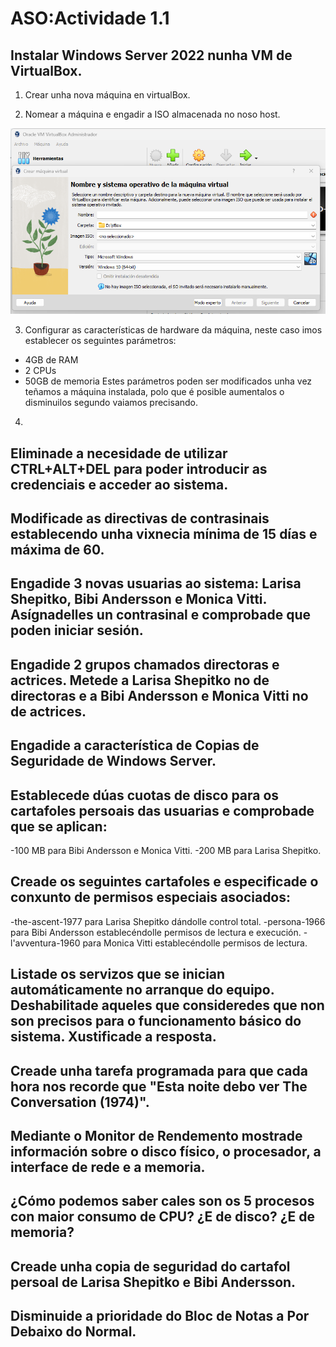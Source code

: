 # ASO:Actividade 1.1
## Instalar Windows Server 2022 nunha VM de VirtualBox. 

1. Crear unha nova máquina en virtualBox.

2. Nomear a máquina e engadir a ISO almacenada no noso host.

![Nova VM](/T1.1/1.1.png)

3. Configurar as características de hardware da máquina, neste caso imos establecer os seguintes parámetros:
- 4GB de RAM
- 2 CPUs 
- 50GB de memoria
Estes parámetros poden ser modificados unha vez teñamos a máquina instalada, polo que é posible aumentalos o disminuilos segundo vaiamos precisando.

4. 

## Eliminade a necesidade de utilizar CTRL+ALT+DEL para poder introducir as credenciais e acceder ao sistema.

## Modificade as directivas de contrasinais establecendo unha vixnecia mínima de 15 días e máxima de 60.
## Engadide 3 novas usuarias ao sistema: Larisa Shepitko, Bibi Andersson e Monica Vitti. Asígnadelles un contrasinal e comprobade que poden iniciar sesión.
## Engadide 2 grupos chamados directoras e actrices. Metede a Larisa Shepitko no de directoras e a Bibi Andersson e Monica Vitti no de actrices.
## Engadide a característica de Copias de Seguridade de Windows Server.
## Establecede dúas cuotas de disco para os cartafoles persoais das usuarias e comprobade que se aplican:
-100 MB para Bibi Andersson e Monica Vitti.
-200 MB para Larisa Shepitko.
## Creade os seguintes cartafoles e especificade o conxunto de permisos especiais asociados:
-the-ascent-1977 para Larisa Shepitko dándolle control total.
-persona-1966 para Bibi Andersson establecéndolle permisos de lectura e execución.
-l'avventura-1960 para Monica Vitti establecéndolle permisos de lectura.
## Listade os servizos que se inician automáticamente no arranque do equipo. Deshabilitade aqueles que consideredes que non son precisos para o funcionamento básico do sistema. Xustificade a resposta.
## Creade unha tarefa programada para que cada hora nos recorde que "Esta noite debo ver The Conversation (1974)".
## Mediante o Monitor de Rendemento mostrade información sobre o disco físico, o procesador, a interface de rede e a memoria.
## ¿Cómo podemos saber cales son os 5 procesos con maior consumo de CPU? ¿E de disco? ¿E de memoria?
## Creade unha copia de seguridad do cartafol persoal de Larisa Shepitko e Bibi Andersson.
## Disminuide a prioridade do Bloc de Notas a Por Debaixo do Normal.
